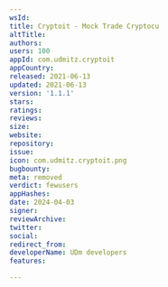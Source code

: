 ```yaml
---
wsId: 
title: Cryptoit - Mock Trade Cryptocu
altTitle: 
authors: 
users: 100
appId: com.udmitz.cryptoit
appCountry: 
released: 2021-06-13
updated: 2021-06-13
version: '1.1.1'
stars: 
ratings: 
reviews: 
size: 
website: 
repository: 
issue: 
icon: com.udmitz.cryptoit.png
bugbounty: 
meta: removed
verdict: fewusers
appHashes: 
date: 2024-04-03
signer: 
reviewArchive: 
twitter: 
social: 
redirect_from: 
developerName: UDm developers
features: 

---
```


